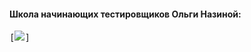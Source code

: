 #### Школа начинающих тестировщиков Ольги Назиной:
<kbd>[![](certificates/images/Тестирование-Назина.jpg)]</kbd>
